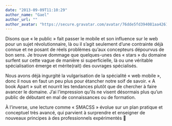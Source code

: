 ```yaml
---
date: "2013-09-09T11:10:29"
author_name: "Gael"
author_url: ""
author_avatar: "https://secure.gravatar.com/avatar/76dde5fd394081aa4261802372fe2e33?s=48&d=mm&r=g"
---
```

Disons que «&nbsp;le public&nbsp;» fait passer le mobile et son influence sur le web pour un sujet révolutionnaire, là ou il s’agit seulement d’une contrainte déjà connue et ne posant de réels problèmes qu’aux concepteurs dépourvus de bon sens. Je trouve dommage que quelques-unes des «&nbsp;stars&nbsp;» du domaine surfent sur cette vague de manière si superficielle, là ou une véritable spécialisation émerge et mérite(rait) des ouvrages spécialisés.

Nous avons déjà ingurgité la vulgarisation de la spécialité «&nbsp;web mobile&nbsp;», donc il nous en faut un peu plus pour étancher notre soif de savoir. «&nbsp;A book Apart&nbsp;» suit et nourrit les tendances plutôt que de chercher à faire avancer le domaine. J’ai l’impression qu’ils ne visent désormais plus qu’un public de débutant en mal de connaissances ou de formation.

À l’inverse, une lecture comme «&nbsp;SMACSS&nbsp;» évolue sur un plan pratique et conceptuel très avancé, qui parvient à surprendre et enseigner de nouveaux principes à des professionnels expérimentés 🙂
